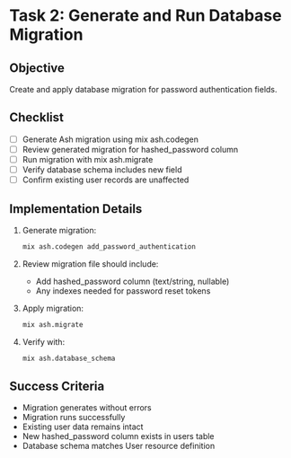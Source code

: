 # Task 2: Generate and Run Database Migration

## Objective
Create and apply database migration for password authentication fields.

## Checklist

- [ ] Generate Ash migration using mix ash.codegen
- [ ] Review generated migration for hashed_password column
- [ ] Run migration with mix ash.migrate
- [ ] Verify database schema includes new field
- [ ] Confirm existing user records are unaffected

## Implementation Details

1. Generate migration:
   ```bash
   mix ash.codegen add_password_authentication
   ```

2. Review migration file should include:
   - Add hashed_password column (text/string, nullable)
   - Any indexes needed for password reset tokens

3. Apply migration:
   ```bash
   mix ash.migrate
   ```

4. Verify with:
   ```bash
   mix ash.database_schema
   ```

## Success Criteria

- Migration generates without errors
- Migration runs successfully
- Existing user data remains intact
- New hashed_password column exists in users table
- Database schema matches User resource definition